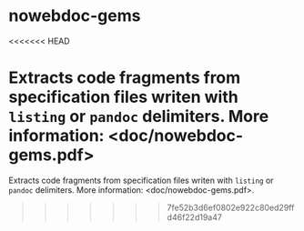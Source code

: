 # nowebdoc-gems
<<<<<<< HEAD

Extracts code fragments from specification files writen with `listing` or `pandoc` delimiters. More information: <doc/nowebdoc-gems.pdf>
=======
Extracts code fragments from specification files writen with `listing` or `pandoc` delimiters. More information: &lt;doc/nowebdoc-gems.pdf>.
>>>>>>> 7fe52b3d6ef0802e922c80ed29ffd46f22d19a47
